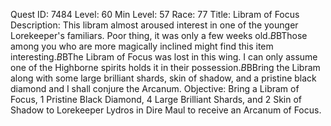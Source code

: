 Quest ID: 7484
Level: 60
Min Level: 57
Race: 77
Title: Libram of Focus
Description: This libram almost aroused interest in one of the younger Lorekeeper's familiars. Poor thing, it was only a few weeks old.$B$BThose among you who are more magically inclined might find this item interesting.$B$BThe Libram of Focus was lost in this wing. I can only assume one of the Highborne spirits holds it in their possession.$B$BBring the Libram along with some large brilliant shards, skin of shadow, and a pristine black diamond and I shall conjure the Arcanum.
Objective: Bring a Libram of Focus, 1 Pristine Black Diamond, 4 Large Brilliant Shards, and 2 Skin of Shadow to Lorekeeper Lydros in Dire Maul to receive an Arcanum of Focus.
